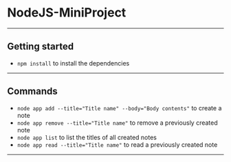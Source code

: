 # NodeJS-MiniProject
---
## Getting started
 - ` npm install ` to install the dependencies 
 ---
## Commands
 - ` node app add --title="Title name" --body="Body contents" ` to create a note
 - ` node app remove --title="Title name" ` to remove a previously created note
 - ` node app list ` to list the titles of all created notes
 - ` node app read --title="Title name" ` to read a previously created note
 ---
 
 
